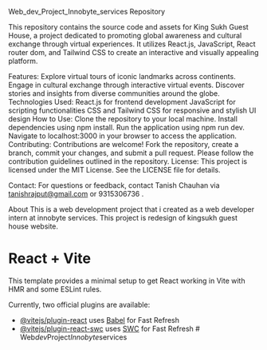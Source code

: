  Web_dev_Project_Innobyte_services
Repository

This repository contains the source code and assets for King Sukh Guest House, a project dedicated to promoting global awareness and cultural exchange through virtual experiences. It utilizes React.js, JavaScript, React router dom, and Tailwind CSS to create an interactive and visually appealing platform.

Features: Explore virtual tours of iconic landmarks across continents. Engage in cultural exchange through interactive virtual events. Discover stories and insights from diverse communities around the globe. Technologies Used: React.js for frontend development JavaScript for scripting functionalities CSS and Tailwind CSS for responsive and stylish UI design How to Use: Clone the repository to your local machine. Install dependencies using npm install. Run the application using npm run dev. Navigate to localhost:3000 in your browser to access the application. Contributing: Contributions are welcome! Fork the repository, create a branch, commit your changes, and submit a pull request. Please follow the contribution guidelines outlined in the repository. License: This project is licensed under the MIT License. See the LICENSE file for details.

Contact: For questions or feedback, contact Tanish Chauhan via tanishrajput@gmail.com or 9315306736 .

About
This is a web development project that i created as a web developer intern at innobyte services. This project is redesign of kingsukh guest house website.


# React + Vite

This template provides a minimal setup to get React working in Vite with HMR and some ESLint rules.

Currently, two official plugins are available:

- [@vitejs/plugin-react](https://github.com/vitejs/vite-plugin-react/blob/main/packages/plugin-react/README.md) uses [Babel](https://babeljs.io/) for Fast Refresh
- [@vitejs/plugin-react-swc](https://github.com/vitejs/vite-plugin-react-swc) uses [SWC](https://swc.rs/) for Fast Refresh
#   W e b _ d e v _ P r o j e c t _ I n n o b y t e _ s e r v i c e s 
 
 
